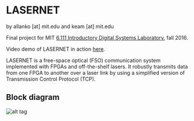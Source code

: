 # LASERNET

by allanko [at] mit.edu and keam [at] mit.edu

Final project for MIT [6.111 Introductory Digital Systems Laboratory](http://web.mit.edu/6.111/www/f2016/), fall 2016.

Video demo of LASERNET in action [here](https://www.youtube.com/watch?v=AM9uxJAMKng&).

LASERNET is a free-space optical (FSO) communication system implemented with FPGAs and off-the-shelf lasers. It robustly transmits data from one FPGA to another over a laser link by using a simplified version of Transmission Control Protocol (TCP). 

## Block diagram
![alt tag](documentation/block-diagram.png)

